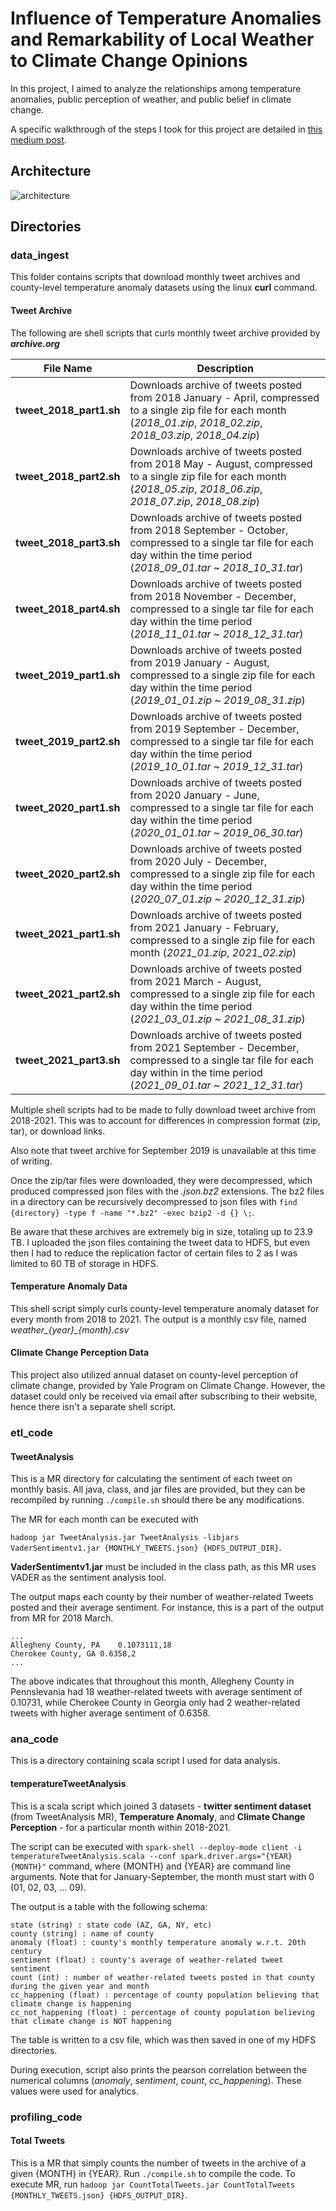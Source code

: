 # Influence of Temperature Anomalies and Remarkability of Local Weather to Climate Change Opinions

In this project, I aimed to analyze the relationships among temperature anomalies, public perception of weather, and public belief in climate change.

A specific walkthrough of the steps I took for this project are detailed in [this medium post](https://medium.com/@hsj276/using-twitter-to-correlate-remarkability-of-local-weather-and-opinions-of-climate-change-80b95f170831).

## Architecture

![architecture](https://drive.google.com/uc?export=view&id=18jdPGbwW1d8bYTQ7IDnDFhz-GRHDYYEs)

## Directories

### data_ingest

This folder contains scripts that download monthly tweet archives and county-level temperature anomaly datasets using the linux **curl** command.

#### Tweet Archive

The following are shell scripts that curls monthly tweet archive provided by **_archive.org_**

| File Name               | Description                                                                                                                                                                     |
| ----------------------- | ------------------------------------------------------------------------------------------------------------------------------------------------------------------------------- |
| **tweet_2018_part1.sh** | Downloads archive of tweets posted from 2018 January - April, compressed to a single zip file for each month (_2018_01.zip_, _2018_02.zip_, _2018_03.zip_, _2018_04.zip_)       |
| **tweet_2018_part2.sh** | Downloads archive of tweets posted from 2018 May - August, compressed to a single zip file for each month (_2018_05.zip_, _2018_06.zip_, _2018_07.zip_, _2018_08.zip_)          |
| **tweet_2018_part3.sh** | Downloads archive of tweets posted from 2018 September - October, compressed to a single tar file for each day within the time period (_2018_09_01.tar_ ~ _2018_10_31.tar_)     |
| **tweet_2018_part4.sh** | Downloads archive of tweets posted from 2018 November - December, compressed to a single tar file for each day within the time period (_2018_11_01.tar_ ~ _2018_12_31.tar_)     |
| **tweet_2019_part1.sh** | Downloads archive of tweets posted from 2019 January - August, compressed to a single zip file for each day within the time period (_2019_01_01.zip_ ~ _2019_08_31.zip_)        |
| **tweet_2019_part2.sh** | Downloads archive of tweets posted from 2019 September - December, compressed to a single tar file for each day within the time period (_2019_10_01.tar_ ~ _2019_12_31.tar_)    |
| **tweet_2020_part1.sh** | Downloads archive of tweets posted from 2020 January - June, compressed to a single tar file for each day within the time period (_2020_01_01.tar_ ~ _2019_06_30.tar_)          |
| **tweet_2020_part2.sh** | Downloads archive of tweets posted from 2020 July - December, compressed to a single zip file for each day within the time period (_2020_07_01.zip_ ~ _2020_12_31.zip_)         |
| **tweet_2021_part1.sh** | Downloads archive of tweets posted from 2021 January - February, compressed to a single zip file for each month (_2021_01.zip_, _2021_02.zip_)                                  |
| **tweet_2021_part2.sh** | Downloads archive of tweets posted from 2021 March - August, compressed to a single zip file for each day within the time period (_2021_03_01.zip_ ~ _2021_08_31.zip_)          |
| **tweet_2021_part3.sh** | Downloads archive of tweets posted from 2021 September - December, compressed to a single tar file for each day within in the time period (_2021_09_01.tar_ ~ _2021_12_31.tar_) |

Multiple shell scripts had to be made to fully download tweet archive from 2018-2021. This was to account for differences in compression format (zip, tar), or download links.

Also note that tweet archive for September 2019 is unavailable at this time of writing.

Once the zip/tar files were downloaded, they were decompressed, which produced compressed json files with the _.json.bz2_ extensions. The bz2 files in a directory can be recursively decompressed to json files with `find {directory} -type f -name "*.bz2" -exec bzip2 -d {} \;`.

Be aware that these archives are extremely big in size, totaling up to 23.9 TB. I uploaded the json files containing the tweet data to HDFS, but even then I had to reduce the replication factor of certain files to 2 as I was limited to 60 TB of storage in HDFS.

#### Temperature Anomaly Data

This shell script simply curls county-level temperature anomaly dataset for every month from 2018 to 2021. The output is a monthly csv file, named _weather\_{year}\_{month}.csv_

#### Climate Change Perception Data

This project also utilized annual dataset on county-level perception of climate change, provided by Yale Program on Climate Change. However, the dataset could only be received via email after subscribing to their website, hence there isn't a separate shell script.

### etl_code

#### TweetAnalysis

This is a MR directory for calculating the sentiment of each tweet on monthly basis. All java, class, and jar files are provided, but they can be recompiled by running `./compile.sh` should there be any modifications.

The MR for each month can be executed with

`hadoop jar TweetAnalysis.jar TweetAnalysis -libjars VaderSentimentv1.jar {MONTHLY_TWEETS.json} {HDFS_OUTPUT_DIR}`.

**VaderSentimentv1.jar** must be included in the class path, as this MR uses VADER as the sentiment analysis tool.

The output maps each county by their number of weather-related Tweets posted and their average sentiment. For instance, this is a part of the output from MR for 2018 March.

```
...
Allegheny County, PA	0.1073111,18
Cherokee County, GA	0.6358,2
...
```

The above indicates that throughout this month, Allegheny County in Pennslevania had 18 weather-related tweets with average sentiment of 0.10731, while Cherokee County in Georgia only had 2 weather-related tweets with higher average sentiment of 0.6358.

### ana_code

This is a directory containing scala script I used for data analysis.

#### temperatureTweetAnalysis

This is a scala script which joined 3 datasets - **twitter sentiment dataset** (from TweetAnalysis MR), **Temperature Anomaly**, and **Climate Change Perception** - for a particular month within 2018-2021.

The script can be executed with `spark-shell --deploy-mode client -i temperatureTweetAnalysis.scala --conf spark.driver.args="{YEAR} {MONTH}"` command, where {MONTH} and {YEAR} are command line arguments. Note that for January-September, the month must start with 0 (01, 02, 03, ... 09).

The output is a table with the following schema:

```
state (string) : state code (AZ, GA, NY, etc)
county (string) : name of county
anomaly (float) : county's monthly temperature anomaly w.r.t. 20th century
sentiment (float) : county's average of weather-related tweet sentiment
count (int) : number of weather-related tweets posted in that county during the given year and month
cc_happening (float) : percentage of county population believing that climate change is happening
cc_not_happening (float) : percentage of county population believing that climate change is NOT happening
```

The table is written to a csv file, which was then saved in one of my HDFS directories.

During execution, script also prints the pearson correlation between the numerical columns (_anomaly_, _sentiment_, _count_, _cc_happening_). These values were used for analytics.

### profiling_code

#### Total Tweets

This is a MR that simply counts the number of tweets in the archive of a given {MONTH} in {YEAR}. Run `./compile.sh` to compile the code. To execute MR, run `hadoop jar CountTotalTweets.jar CountTotalTweets {MONTHLY_TWEETS.json} {HDFS_OUTPUT_DIR}`.
